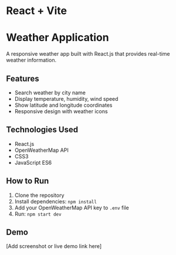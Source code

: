 # React + Vite

# Weather Application

A responsive weather app built with React.js that provides real-time weather information.

## Features
- Search weather by city name
- Display temperature, humidity, wind speed
- Show latitude and longitude coordinates
- Responsive design with weather icons

## Technologies Used
- React.js
- OpenWeatherMap API
- CSS3
- JavaScript ES6

## How to Run
1. Clone the repository
2. Install dependencies: `npm install`
3. Add your OpenWeatherMap API key to `.env` file
4. Run: `npm start dev`

## Demo
[Add screenshot or live demo link here]